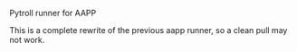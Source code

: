 
Pytroll runner for AAPP

This is a complete rewrite of the previous aapp runner, so a clean pull may not work.

